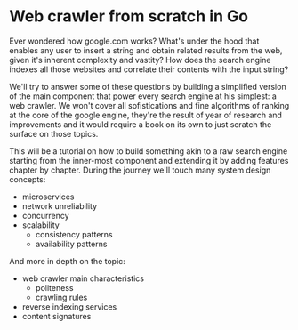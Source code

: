 Web crawler from scratch in Go
=============================

Ever wondered how google.com works? What's under the hood that enables any user
to insert a string and obtain related results from the web, given it's inherent
complexity and vastity? How does the search engine indexes all those websites
and correlate their contents with the input string?

We'll try to answer some of these questions by building a simplified version of
the main component that power every search engine at his simplest: a
web crawler. We won't cover all sofistications and fine algorithms of ranking at
the core of the google engine, they're the result of year of research and
improvements and it would require a book on its own to just scratch the surface
on those topics.

This will be a tutorial on how to build something akin to a raw search engine
starting from the inner-most component and extending it by adding features
chapter by chapter.
During the journey we'll touch many system design concepts:

- microservices
- network unreliability
- concurrency
- scalability
    - consistency patterns
    - availability patterns

And more in depth on the topic:

- web crawler main characteristics
    - politeness
    - crawling rules
- reverse indexing services
- content signatures
